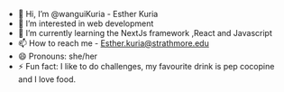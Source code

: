 - 👋 Hi, I’m @wanguiKuria - Esther Kuria
- 👀 I’m interested in web development 
- 🌱 I’m currently learning the NextJs framework ,React and Javascript
- 📫 How to reach me - Esther.kuria@strathmore.edu
- 😄 Pronouns: she/her
- ⚡ Fun fact: I like to do challenges, my favourite drink is pep cocopine and I love food.

<!---
wanguiKuria/wanguiKuria is a ✨ special ✨ repository because its `README.md` (this file) appears on your GitHub profile.
You can click the Preview link to take a look at your changes.
--->
